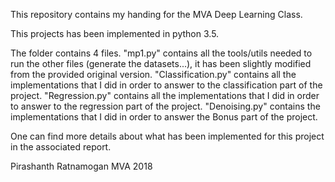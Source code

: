 This repository contains my handing for the MVA Deep Learning Class.

This projects has been implemented in python 3.5.

The folder contains 4 files.
"mp1.py" contains all the tools/utils needed to run the other files (generate the datasets...), it has been slightly modified from the provided original version.
"Classification.py" contains all the implementations that I did in order to answer to the classification part of the project.
"Regression.py" contains all the implementations that I did in order to answer to the regression part of the project.
"Denoising.py" contains the implementations that I did in order to answer the Bonus part of the project.

One can find more details about what has been implemented for this project in the associated report.

Pirashanth Ratnamogan
MVA 2018


